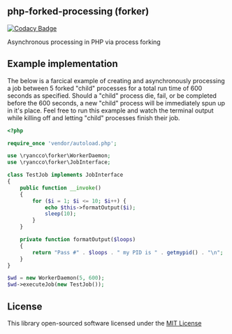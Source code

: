 ## php-forked-processing (forker)

[![Codacy Badge](https://api.codacy.com/project/badge/Grade/36e4b65f1052459dbd85ea062187bcca)](https://www.codacy.com/app/ryancco/php-forked-processing?utm_source=github.com&utm_medium=referral&utm_content=ryancco/php-forked-processing&utm_campaign=badger)

Asynchronous processing in PHP via process forking

## Example implementation
The below is a farcical example of creating and asynchronously processing a job between 5 forked "child" processes for a total run time of 600 seconds as specified. Should a "child" process die, fail, or be completed before the 600 seconds, a new "child" process will be immediately spun up in it's place. Feel free to run this example and watch the terminal output while killing off and letting "child" processes finish their job.

```php
<?php

require_once 'vendor/autoload.php';

use \ryancco\forker\WorkerDaemon;
use \ryancco\forker\JobInterface;

class TestJob implements JobInterface
{
    public function __invoke()
    {
        for ($i = 1; $i <= 10; $i++) {
            echo $this->formatOutput($i);
            sleep(10);
        }
    }

    private function formatOutput($loops)
    {
        return "Pass #" . $loops . " my PID is " . getmypid() . "\n";
    }
}

$wd = new WorkerDaemon(5, 600);
$wd->executeJob(new TestJob());

```

## License
This library open-sourced software licensed under the [MIT License](http://opensource.org/licenses/MIT)
